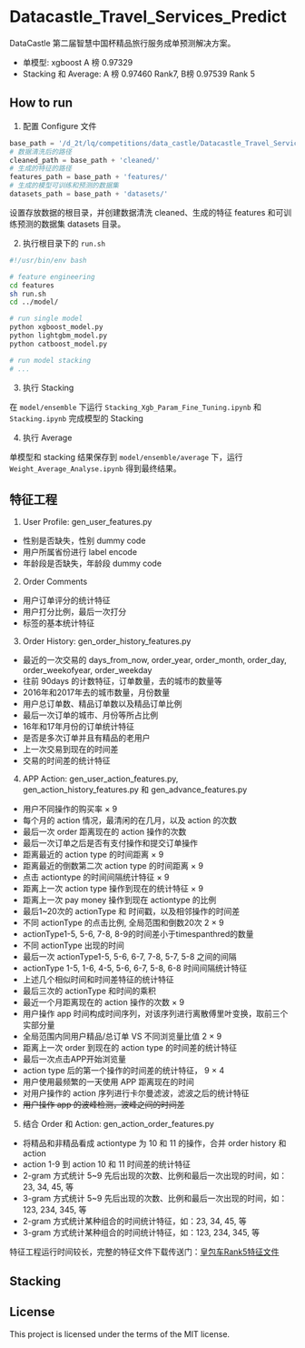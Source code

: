 # Datacastle_Travel_Services_Predict

DataCastle 第二届智慧中国杯精品旅行服务成单预测解决方案。

- 单模型: xgboost A 榜 0.97329
- Stacking 和 Average: A 榜 0.97460 Rank7, B榜 0.97539 Rank 5

## How to run

1. 配置 Configure 文件
```python
base_path = '/d_2t/lq/competitions/data_castle/Datacastle_Travel_Services_Predict/'
# 数据清洗后的路径
cleaned_path = base_path + 'cleaned/'
# 生成的特征的路径
features_path = base_path + 'features/'
# 生成的模型可训练和预测的数据集
datasets_path = base_path + 'datasets/'
``` 
设置存放数据的根目录，并创建数据清洗 cleaned、生成的特征 features 和可训练预测的数据集 datasets 目录。

2. 执行根目录下的 `run.sh`
```bash
#!/usr/bin/env bash

# feature engineering
cd features
sh run.sh
cd ../model/

# run single model
python xgboost_model.py
python lightgbm_model.py
python catboost_model.py

# run model stacking
# ...
```

3. 执行 Stacking 

在 `model/ensemble` 下运行 `Stacking_Xgb_Param_Fine_Tuning.ipynb` 和 `Stacking.ipynb` 完成模型的 Stacking

4. 执行 Average

单模型和 stacking 结果保存到 `model/ensemble/average` 下，运行 `Weight_Average_Analyse.ipynb` 得到最终结果。

## 特征工程

1. User Profile: gen_user_features.py

- 性别是否缺失，性别 dummy code
- 用户所属省份进行 label encode
- 年龄段是否缺失，年龄段 dummy code

2. Order Comments

- 用户订单评分的统计特征
- 用户打分比例，最后一次打分
- 标签的基本统计特征

3. Order History: gen_order_history_features.py

- 最近的一次交易的 days_from_now, order_year, order_month, order_day, order_weekofyear, order_weekday
- 往前 90days 的计数特征，订单数量，去的城市的数量等
- 2016年和2017年去的城市数量，月份数量
- 用户总订单数、精品订单数以及精品订单比例
- 最后一次订单的城市、月份等所占比例
- 16年和17年月份的订单统计特征
- 是否是多次订单并且有精品的老用户
- 上一次交易到现在的时间差
- 交易的时间差的统计特征

4. APP Action: gen_user_action_features.py, gen_action_history_features.py 和 gen_advance_features.py

- 用户不同操作的购买率 × 9
- 每个月的 action 情况，最清闲的在几月，以及 action 的次数
- 最后一次 order 距离现在的 action 操作的次数
- 最后一次订单之后是否有支付操作和提交订单操作
- 距离最近的 action type 的时间距离 × 9
- 距离最近的倒数第二次 action type 的时间距离 × 9
- 点击 actiontype 的时间间隔统计特征 × 9
- 距离上一次 action type 操作到现在的统计特征 × 9
- 距离上一次 pay money 操作到现在 actiontype 的比例
- 最后1~20次的 actionType 和 时间戳，以及相邻操作的时间差
- 不同 actionType 的点击比例, 全局范围和倒数20次 2 × 9
- actionType1-5, 5-6, 7-8, 8-9的时间差小于timespanthred的数量
- 不同 actionType 出现的时间
- 最后一次 actionType1-5, 5-6, 6-7, 7-8, 5-7, 5-8 之间的间隔
- actionType 1-5, 1-6, 4-5, 5-6, 6-7, 5-8, 6-8 时间间隔统计特征
- 上述几个相似时间和时间差特征的统计特征
- 最后三次的 actionType 和时间的乘积
- 最近一个月距离现在的 action 操作的次数 × 9
- 用户操作 app 时间构成时间序列，对该序列进行离散傅里叶变换，取前三个实部分量
- 全局范围内同用户精品/总订单 VS 不同浏览量比值 2 × 9
- 距离上一次 order 到现在的 action type 的时间差的统计特征
- 最后一次点击APP开始浏览量
- action type 后的第一个操作的时间差的统计特征， 9 × 4
- 用户使用最频繁的一天使用 APP 距离现在的时间
- 对用户操作的 action 序列进行卡尔曼滤波，滤波之后的统计特征
- ~~用户操作 app 的波峰检测，波峰之间的时间差~~

5. 结合 Order 和 Action: gen_action_order_features.py

- 将精品和非精品看成 actiontype 为 10 和 11 的操作，合并 order history 和 action
- action 1-9 到 action 10 和 11 时间差的统计特征
- 2-gram 方式统计 5~9 先后出现的次数、比例和最后一次出现的时间，如：23, 34, 45, 等
- 3-gram 方式统计 5~9 先后出现的次数、比例和最后一次出现的时间，如：123, 234, 345, 等
- 2-gram 方式统计某种组合的时间统计特征，如：23, 34, 45, 等
- 3-gram 方式统计某种组合的时间统计特征，如：123, 234, 345, 等

特征工程运行时间较长，完整的特征文件下载传送门：[皇包车Rank5特征文件](https://pan.baidu.com/s/1ht7MjWg)

## Stacking

## License

This project is licensed under the terms of the MIT license.
